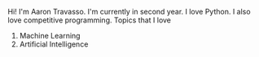 Hi! I'm Aaron Travasso. I'm currently in second year. I love Python. I also love competitive programming. 
Topics that I love
1. Machine Learning
2. Artificial Intelligence